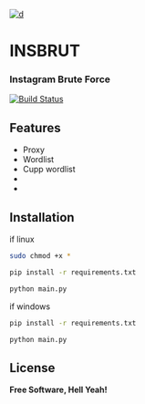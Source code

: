 [![d](https://helios-i.mashable.com/imagery/articles/05a8QemoAVg1F6idrbKCcl8/hero-image.fill.size_1248x702.v1671479522.jpg "d")](http://https://helios-i.mashable.com/imagery/articles/05a8QemoAVg1F6idrbKCcl8/hero-image.fill.size_1248x702.v1671479522.jpg "d")
# INSBRUT
### Instagram Brute Force

[![Build Status](https://travis-ci.org/joemccann/dillinger.svg?branch=master)](https://travis-ci.org/joemccann/dillinger)




## Features

- Proxy
- Wordlist
- Cupp wordlist
- 
- 

## Installation

if linux
```sh
sudo chmod +x *
```
```sh
pip install -r requirements.txt
```
```sh
python main.py
```

if windows

```sh
pip install -r requirements.txt
```
```sh
python main.py
```



## License


**Free Software, Hell Yeah!**

[//]: # (These are reference links used in the body of this note and get stripped out when the markdown processor does its job. There is no need to format nicely because it shouldn't be seen. Thanks SO - http://stackoverflow.com/questions/4823468/store-comments-in-markdown-syntax)

   [dill]: <https://github.com/joemccann/dillinger>
   [git-repo-url]: <https://github.com/joemccann/dillinger.git>
   [john gruber]: <http://daringfireball.net>
   [df1]: <http://daringfireball.net/projects/markdown/>
   [markdown-it]: <https://github.com/markdown-it/markdown-it>
   [Ace Editor]: <http://ace.ajax.org>
   [node.js]: <http://nodejs.org>
   [Twitter Bootstrap]: <http://twitter.github.com/bootstrap/>
   [jQuery]: <http://jquery.com>
   [@tjholowaychuk]: <http://twitter.com/tjholowaychuk>
   [express]: <http://expressjs.com>
   [AngularJS]: <http://angularjs.org>
   [Gulp]: <http://gulpjs.com>

   [PlDb]: <https://github.com/joemccann/dillinger/tree/master/plugins/dropbox/README.md>
   [PlGh]: <https://github.com/joemccann/dillinger/tree/master/plugins/github/README.md>
   [PlGd]: <https://github.com/joemccann/dillinger/tree/master/plugins/googledrive/README.md>
   [PlOd]: <https://github.com/joemccann/dillinger/tree/master/plugins/onedrive/README.md>
   [PlMe]: <https://github.com/joemccann/dillinger/tree/master/plugins/medium/README.md>
   [PlGa]: <https://github.com/RahulHP/dillinger/blob/master/plugins/googleanalytics/README.md>
